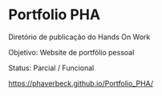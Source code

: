 # Portfolio PHA

Diretório de publicação do Hands On Work

Objetivo: Website de portfólio pessoal

Status: Parcial / Funcional

https://phaverbeck.github.io/Portfolio_PHA/
